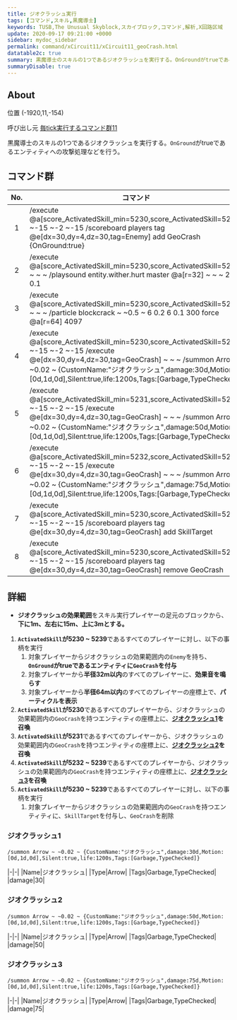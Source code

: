 ```yaml
---
title: ジオクラッシュ実行
tags: [コマンド,スキル,黒魔導士]
keywords: TUSB,The Unusual Skyblock,スカイブロック,コマンド,解析,X回路区域
update: 2020-09-17 09:21:00 +0000
sidebar: mydoc_sidebar
permalink: command/xCircuit11/xCircuit11_geoCrash.html
datatable2c: true
summary: 黒魔導士のスキルの1つであるジオクラッシュを実行する。OnGroundがtrueであるエンティティへの攻撃処理などを行う。
summaryDisable: true
---
```


## About

<span class="tagYellow">位置</span> (-1920,11,-154)

<span class="tagBlack">呼び出し元</span> [毎tick実行するコマンド群11]({{site.baseurl}}/command/xCircuit11/xCircuit11_command.html)

黒魔導士のスキルの1つであるジオクラッシュを実行する。`OnGround`がtrueであるエンティティへの攻撃処理などを行う。

## コマンド群

<div class="datatable2c-begin"></div>

|No.|コマンド|
|:-:|-|
|1|/execute @a[score_ActivatedSkill_min=5230,score_ActivatedSkill=5239] ~-15 ~-2 ~-15 /scoreboard players tag @e[dx=30,dy=4,dz=30,tag=Enemy] add GeoCrash {OnGround:true}|
|2|/execute @a[score_ActivatedSkill_min=5230,score_ActivatedSkill=5239] ~ ~ ~ /playsound entity.wither.hurt master @a[r=32] ~ ~ ~ 2 0.5 0.1|
|3|/execute @a[score_ActivatedSkill_min=5230,score_ActivatedSkill=5239] ~ ~ ~ /particle blockcrack ~ ~0.5 ~ 6 0.2 6 0.1 300 force @a[r=64] 4097|
|4|/execute @a[score_ActivatedSkill_min=5230,score_ActivatedSkill=5230] ~-15 ~-2 ~-15 /execute @e[dx=30,dy=4,dz=30,tag=GeoCrash] ~ ~ ~ /summon Arrow ~ ~0.02 ~ {CustomName:"ジオクラッシュ",damage:30d,Motion:[0d,1d,0d],Silent:true,life:1200s,Tags:[Garbage,TypeChecked]}|
|5|/execute @a[score_ActivatedSkill_min=5231,score_ActivatedSkill=5231] ~-15 ~-2 ~-15 /execute @e[dx=30,dy=4,dz=30,tag=GeoCrash] ~ ~ ~ /summon Arrow ~ ~0.02 ~ {CustomName:"ジオクラッシュ",damage:50d,Motion:[0d,1d,0d],Silent:true,life:1200s,Tags:[Garbage,TypeChecked]}|
|6|/execute @a[score_ActivatedSkill_min=5232,score_ActivatedSkill=5239] ~-15 ~-2 ~-15 /execute @e[dx=30,dy=4,dz=30,tag=GeoCrash] ~ ~ ~ /summon Arrow ~ ~0.02 ~ {CustomName:"ジオクラッシュ",damage:75d,Motion:[0d,1d,0d],Silent:true,life:1200s,Tags:[Garbage,TypeChecked]}|
|7|/execute @a[score_ActivatedSkill_min=5230,score_ActivatedSkill=5239] ~-15 ~-2 ~-15 /scoreboard players tag @e[dx=30,dy=4,dz=30,tag=GeoCrash] add SkillTarget|
|8|/execute @a[score_ActivatedSkill_min=5230,score_ActivatedSkill=5239] ~-15 ~-2 ~-15 /scoreboard players tag @e[dx=30,dy=4,dz=30,tag=GeoCrash] remove GeoCrash|

<div class="datatable2c-end"></div>

## 詳細

- **ジオクラッシュの効果範囲**をスキル実行プレイヤーの足元のブロックから、**下に1m、左右に15m、上に3mとする。**

1. **`ActivatedSkill`が5230 ~ 5239**であるすべてのプレイヤーに対し、以下の事柄を実行
   1. 対象プレイヤーからジオクラッシュの効果範囲内の`Enemy`を持ち、**`OnGround`がtrueであるエンティティに`GeoCrash`を付与**
   2. 対象プレイヤーから**半径32m以内**のすべてのプレイヤーに、**効果音を鳴らす**
   3. 対象プレイヤーから**半径64m以内**のすべてのプレイヤーの座標上で、**パーティクルを表示**
2. **`ActivatedSkill`が5230**であるすべてのプレイヤーから、ジオクラッシュの効果範囲内の`GeoCrash`を持つエンティティの座標上に、**[ジオクラッシュ1](#ジオクラッシュ1)を召喚**
3. **`ActivatedSkill`が5231**であるすべてのプレイヤーから、ジオクラッシュの効果範囲内の`GeoCrash`を持つエンティティの座標上に、**[ジオクラッシュ2](#ジオクラッシュ2)を召喚**
4. **`ActivatedSkill`が5232 ~ 5239**であるすべてのプレイヤーから、ジオクラッシュの効果範囲内の`GeoCrash`を持つエンティティの座標上に、**[ジオクラッシュ3](#ジオクラッシュ3)を召喚**
5. **`ActivatedSkill`が5230 ~ 5239**であるすべてのプレイヤーに対し、以下の事柄を実行
   1. 対象プレイヤーからジオクラッシュの効果範囲内の`GeoCrash`を持つエンティティに、`SkillTarget`を付与し、`GeoCrash`を削除

### ジオクラッシュ1

```mcfunction
/summon Arrow ~ ~0.02 ~ {CustomName:"ジオクラッシュ",damage:30d,Motion:[0d,1d,0d],Silent:true,life:1200s,Tags:[Garbage,TypeChecked]}
```

|-|-|
|Name|ジオクラッシュ|
|Type|Arrow|
|Tags|Garbage,TypeChecked|
|damage|30|

### ジオクラッシュ2

```mcfunction
/summon Arrow ~ ~0.02 ~ {CustomName:"ジオクラッシュ",damage:50d,Motion:[0d,1d,0d],Silent:true,life:1200s,Tags:[Garbage,TypeChecked]}
```

|-|-|
|Name|ジオクラッシュ|
|Type|Arrow|
|Tags|Garbage,TypeChecked|
|damage|50|

### ジオクラッシュ3

```mcfunction
/summon Arrow ~ ~0.02 ~ {CustomName:"ジオクラッシュ",damage:75d,Motion:[0d,1d,0d],Silent:true,life:1200s,Tags:[Garbage,TypeChecked]}
```

|-|-|
|Name|ジオクラッシュ|
|Type|Arrow|
|Tags|Garbage,TypeChecked|
|damage|75|
